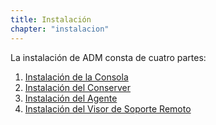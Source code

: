 ```yaml
---
title: Instalación
chapter: "instalacion"
---
```


La instalación de ADM consta de cuatro partes:

1. [Instalación de la Consola](https://aranda-docs.github.io/adm/docs/instalacion/consola.html)
2. [Instalación del Conserver](https://aranda-docs.github.io/adm/docs/instalacion/conserver.html)
3. [Instalación del Agente](https://aranda-docs.github.io/adm/docs/instalacion/agente.html)
4. [Instalación del Visor de Soporte Remoto](https://aranda-docs.github.io/adm/docs/instalacion/visor_remoto.html)

